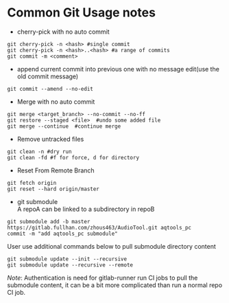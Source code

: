 # Common Git Usage notes

- cherry-pick with no auto commit
```
git cherry-pick -n <hash> #single commit
git cherry-pick -n <hash>..<hash> #a range of commits
git commit -m <comment>
```

- append current commit into previous one with no message edit(use the old commit message)
```
git commit --amend --no-edit
```

- Merge with no auto commit
```
git merge <target_branch> --no-commit --no-ff
git restore --staged <file>  #undo some added file
git merge --continue  #continue merge
```

- Remove untracked files
```
git clean -n #dry run
git clean -fd #f for force, d for directory
```

- Reset From Remote Branch
```
git fetch origin
git reset --hard origin/master
```

- git submodule   
A repoA can be linked to a subdirectory in repoB
```
git submodule add -b master https://gitlab.fullhan.com/zhous463/AudioTool.git aqtools_pc
commit -m "add aqtools_pc submodule"
```
User use additional commands below to pull submodule directory content
```
git submodule update --init --recursive
git submodule update --recursive --remote
```
*Note*: Authentication is need for gitlab-runner run CI jobs to pull the submodule content, it can be a bit more complicated than run a normal repo CI job.
